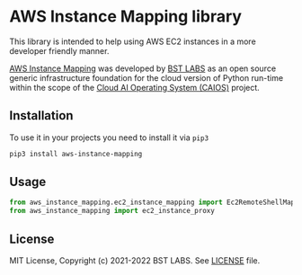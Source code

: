 # AWS Instance Mapping library

This library is intended to help using AWS EC2 instances in a more developer friendly manner.

[AWS Instance Mapping](https://github.com/BstLabs/py-vm-instance-aws) was developed by [BST LABS](https://github.com/BstLabs/) as an open source generic infrastructure foundation for the cloud version of Python run-time within the scope of the [Cloud AI Operating System (CAIOS)](http://caios.io) project.

## Installation

To use it in your projects you need to install it via `pip3`

```bash
pip3 install aws-instance-mapping
```

## Usage

```python
from aws_instance_mapping.ec2_instance_mapping import Ec2RemoteShellMapping
from aws_instance_mapping import ec2_instance_proxy
```

## License

MIT License, Copyright (c) 2021-2022 BST LABS. See [LICENSE](https://github.com/BstLabs/py-vm-instance-aws/LICENCE.md) file.
